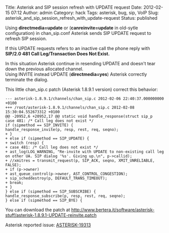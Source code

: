 Title: Asterisk and SIP session refresh with UPDATE request
Date: 2012-02-15 07:12
Author: admin
Category: hack
Tags: asterisk, bug, sip, VoIP
Slug: asterisk_and_sip_session_refresh_with_update-request
Status: published

Using **directmedia=update** or (**canreinvite=update** in old-sytle
configuration) in chan\_sip.conf Asterisk sends SIP UPDATE request to
refresh SIP session.

If this UPDATE requests refers to an inactive call the phone reply with
**SIP/2.0 481 Call Leg/Transaction Does Not Exist.**

In this situation Asterisk continue in resending UPDATE and doesn't tear
down the previous allocated channel.  
Using INVITE instead UPDATE (**directmedia=yes**) Asterisk correctly
terminate the dialog.

This little chan_sip.c patch (Asterisk 1.8.9.1 version) correct this
behavior:

```
--- asterisk-1.8.9.1/channels/chan_sip.c 2012-02-06 22:40:37.000000000 +0100
+++ /root/asterisk-1.8.9.1/channels/chan_sip.c 2012-02-08 15:30:04.552673312 +0100
@@ -20952,6 +20952,17 @@ static void handle_response(struct sip_p
case 481: /* Call leg does not exist */
if (sipmethod == SIP_INVITE) {
handle_response_invite(p, resp, rest, req, seqno);
+ }
+ else if (sipmethod == SIP_UPDATE) {
+ switch (resp) {
+ case 481: /* Call leg does not exist */
+ ast_log(LOG_WARNING, "Re-invite with UPDATE to non-existing call leg on other UA. SIP dialog '%s'. Giving up.\n", p->callid);
+ //xmitres = transmit_request(p, SIP_ACK, seqno, XMIT_UNRELIABLE, FALSE);
+ if (p->owner)
+ ast_queue_control(p->owner, AST_CONTROL_CONGESTION);
+ sip_scheddestroy(p, DEFAULT_TRANS_TIMEOUT);
+ break;
+ }
} else if (sipmethod == SIP_SUBSCRIBE) {
handle_response_subscribe(p, resp, rest, req, seqno);
} else if (sipmethod == SIP_BYE) {
```

You can download the patch at
<http://www.bertera.it/software/asterisk-stuff/asterisk-1.8.9.1-UPDATE-reinvite.patch>

Asterisk reported issue: [ASTERISK-19313](https://issues.asterisk.org/jira/browse/ASTERISK-19313)

